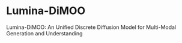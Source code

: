# Lumina-DiMOO
Lumina-DiMOO: An Unified Discrete Diffusion Model for Multi-Modal Generation and  Understanding

